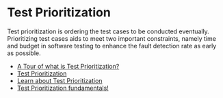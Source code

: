 # Test Prioritization

Test prioritization is ordering the test cases to be conducted eventually. Prioritizing test cases aids to meet two important constraints, namely time and budget in software testing to enhance the fault detection rate as early as possible.

- [A Tour of what is Test Prioritization?](https://www.browserstack.com/guide/test-case-prioritization)
- [Test Prioritization](https://www.professionalqa.com/test-prioritization)
- [Learn about Test Prioritization](https://www.geeksforgeeks.org/test-case-prioritization-in-software-testing/)
- [Test Prioritization fundamentals!](https://testomat.io/features/test-case-priorities/)
